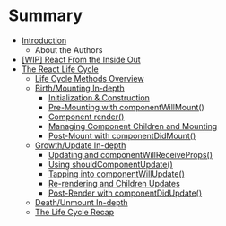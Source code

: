# Summary

* [Introduction](README.md)
   * About the Authors
* [[WIP] React From the Inside Out](react_basics/introduction.md)
* [The React Life Cycle](life_cycle/introduction.md)
   * [Life Cycle Methods Overview](life_cycle/lifecycle_methods_overview.md)
   * [Birth/Mounting In-depth](life_cycle/birth_mounting_indepth.md)
       * [Initialization & Construction](life_cycle/birth/initialization_and_construction.md)
       * [Pre-Mounting with componentWillMount()](life_cycle/birth/premounting_with_componentwillmount.md)
       * [Component render()](life_cycle/birth/component_render.md)
       * [Managing Component Children and Mounting](life_cycle/birth/managing_children_components_and_mounting.md)
       * [Post-Mount with componentDidMount()](life_cycle/birth/post_mount_with_component_did_mount.md)
   * [Growth/Update In-depth](life_cycle/growth_update_indepth.md)
       * [Updating and componentWillReceiveProps()](life_cycle/update/component_will_receive_props.md)
       * [Using shouldComponentUpdate()](life_cycle/update/using_should_component_update.md)
       * [Tapping into componentWillUpdate()](life_cycle/update/tapping_into_componentwillupdate.md)
       * [Re-rendering and Children Updates](life_cycle/update/rerendering_and_children_updates.md)
       * [Post-Render with componentDidUpdate()](life_cycle/update/postrender_with_componentdidupdate.md)
   * [Death/Unmount In-depth](life_cycle/death_unmounting_indepth.md)
   * [The Life Cycle Recap](life_cycle/the_life_cycle_recap.md)

